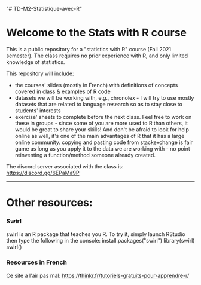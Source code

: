 "# TD-M2-Statistique-avec-R" 
# Welcome to the Stats with R course

This is a public repository for a "statistics with R" course (Fall 2021 semester). 
The class requires no prior experience with R, and only limited knowledge of statistics. 

This repository will include: 
- the courses' slides (mostly in French) with definitions of concepts covered in class & examples of R code
- datasets we will be working with, e.g., chronolex - I will try to use mostly datasets that are related to language research so as to stay close to students' interests
- exercise' sheets to complete before the next class. Feel free to work on these in groups - since some of you are more used to R than others, it would be great to share your skills! And don't be afraid to look for help online as well, it's one of the main advantages of R that it has a large online community. copying and pasting code from stackexchange is fair game as long as you apply it to the data we are working with - no point reinventing a function/method someone already created. 

The discord server associated with the class is: https://discord.gg/6EPaMa9P

**************************************************************************************************************************************

# Other resources: 

### Swirl  
swirl is an R package that teaches you R. To try it, simply launch RStudio then type the following in the console: 
install.packages("swirl")
library(swirl)
swirl()

### Resources in French  

Ce site a l'air pas mal: https://thinkr.fr/tutoriels-gratuits-pour-apprendre-r/



